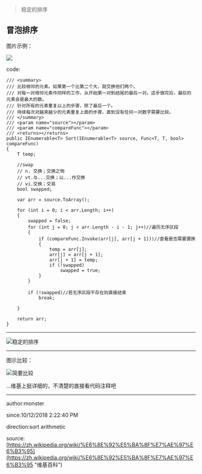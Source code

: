 
> 稳定的排序

## 冒泡排序 ##

图片示例：

![](https://upload.wikimedia.org/wikipedia/commons/3/37/Bubble_sort_animation.gif)

code:

	/// <summary>
    /// 比较相邻的元素。如果第一个比第二个大，就交换他们两个。
    /// 对每一对相邻元素作同样的工作，从开始第一对到结尾的最后一对。这步做完后，最后的元素会是最大的数。
    /// 针对所有的元素重复以上的步骤，除了最后一个。
    /// 持续每次对越来越少的元素重复上面的步骤，直到没有任何一对数字需要比较。
    /// </summary>
    /// <param name="source"></param>
    /// <param name="compareFunc"></param>
    /// <returns></returns>
	public IEnumerable<T> Sort(IEnumerable<T> source, Func<T, T, bool> compareFunc)
    {
     	T temp;

        //swap
        // n. 交换；交换之物
        // vt.与...交换；以...作交换
        // vi.交换；交易
        bool swapped;

        var arr = source.ToArray();

        for (int i = 0; i < arr.Length; i++)
        {
            swapped = false;
            for (int j = 0; j < arr.Length - i - 1; j++)//遍历无序区段
            {
                if (compareFunc.Invoke(arr[j], arr[j + 1]))//查看是否需要置换
                {
                    temp = arr[j];
                    arr[j] = arr[j + 1];
                    arr[j + 1] = temp;
                    if (!swapped)
                        swapped = true;
                }
            }

            if (!swapped)//若无序区段不存在则直接结束
                break;

        }

        return arr;
	}

----------

![稳定的排序](https://i.imgur.com/EIYyHUq.png)

----------

图示比较：

![简要比较](https://i.imgur.com/8S0mUnP.png)

...维基上挺详细的，不清楚的直接看代码注释吧

----------

author:monster

since:10/12/2018 2:22:40 PM 

direction:sort arithmetic

source:[https://zh.wikipedia.org/wiki/%E6%8E%92%E5%BA%8F%E7%AE%97%E6%B3%95](https://zh.wikipedia.org/wiki/%E6%8E%92%E5%BA%8F%E7%AE%97%E6%B3%95 "维基百科")